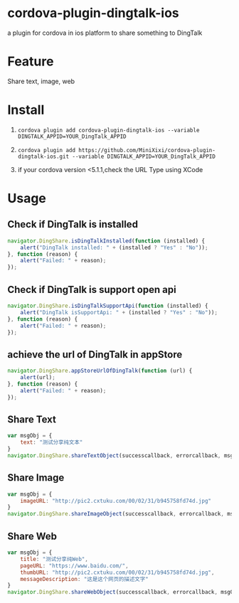 # cordova-plugin-dingtalk-ios

a plugin for cordova in ios platform to share something to DingTalk

# Feature

Share text, image, web

# Install

1. ```cordova plugin add cordova-plugin-dingtalk-ios --variable DINGTALK_APPID=YOUR_DingTalk_APPID```

2. ```cordova plugin add https://github.com/MiniXixi/cordova-plugin-dingtalk-ios.git --variable DINGTALK_APPID=YOUR_DingTalk_APPID```

3. if your cordova version <5.1.1,check the URL Type using XCode

# Usage

## Check if DingTalk is installed
```Javascript
navigator.DingShare.isDingTalkInstalled(function (installed) {
    alert("DingTalk installed: " + (installed ? "Yes" : "No"));
}, function (reason) {
    alert("Failed: " + reason);
});
```

## Check if DingTalk is support open api
```Javascript
navigator.DingShare.isDingTalkSupportApi(function (installed) {
    alert("DingTalk isSupportApi: " + (installed ? "Yes" : "No"));
}, function (reason) {
    alert("Failed: " + reason);
});
```

## achieve the url of DingTalk in appStore
```Javascript
navigator.DingShare.appStoreUrlOfDingTalk(function (url) {
    alert(url);
}, function (reason) {
    alert("Failed: " + reason);
});
```

## Share Text
```Javascript
var msgObj = {
    text: "测试分享纯文本"
}
navigator.DingShare.shareTextObject(successcallback, errorcallback, msgObj);
```

## Share Image
```Javascript
var msgObj = {
    imageURL: "http://pic2.cxtuku.com/00/02/31/b945758fd74d.jpg"
}
navigator.DingShare.shareImageObject(successcallback, errorcallback, msgObj);
```

## Share Web
```Javascript
var msgObj = {
    title: "测试分享纯Web",
    pageURL: "https://www.baidu.com/",
    thumbURL: "http://pic2.cxtuku.com/00/02/31/b945758fd74d.jpg",
    messageDescription: "这是这个网页的描述文字"
}
navigator.DingShare.shareWebObject(successcallback, errorcallback, msgObj);
```

